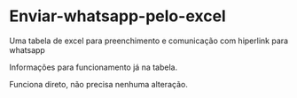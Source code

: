 # Enviar-whatsapp-pelo-excel
Uma tabela de excel para preenchimento e comunicação com hiperlink para whatsapp

Informações para funcionamento já na tabela.

Funciona direto, não precisa nenhuma alteração.
